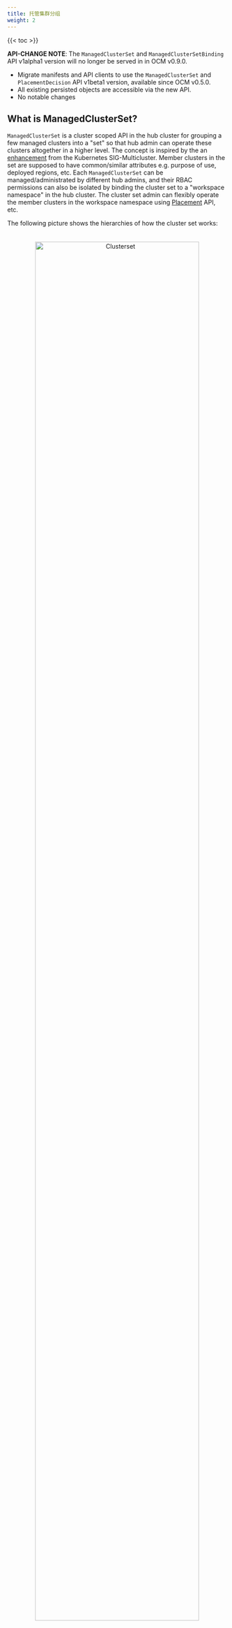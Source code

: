 ```yaml
---
title: 托管集群分组
weight: 2
---
```


<!-- spellchecker-disable -->

{{< toc >}}

<!-- spellchecker-enable -->

**API-CHANGE NOTE**:
The `ManagedClusterSet` and `ManagedClusterSetBinding` API v1alpha1 version will no longer be served in in OCM v0.9.0.
- Migrate manifests and API clients to use the `ManagedClusterSet` and `PlacementDecision` API v1beta1 version, available since OCM v0.5.0.
- All existing persisted objects are accessible via the new API.
- No notable changes

## What is ManagedClusterSet?

`ManagedClusterSet` is a cluster scoped API in the hub cluster for grouping a
few managed clusters into a "set" so that hub admin can operate these clusters
altogether in a higher level. The concept is inspired by the an [enhancement](https://github.com/kubernetes/enhancements/tree/master/keps/sig-multicluster/1645-multi-cluster-services-api#terminology)
from the Kubernetes SIG-Multicluster. Member clusters in the set are supposed
to have common/similar attributes e.g. purpose of use, deployed regions, etc.
Each `ManagedClusterSet` can be managed/administrated by different hub admins,
and their RBAC permissions can also be isolated by binding the cluster set to a
"workspace namespace" in the hub cluster. The cluster set admin can flexibly
operate the member clusters in the workspace namespace using [Placement](../placement)
API, etc.

The following picture shows the hierarchies of how the cluster set works:

<div style="text-align: center; padding: 20px;">
   <img src="/clusterset-explain.png" alt="Clusterset" style="margin: 0 auto; width: 90%">
</div>

Note that `ManagedClusterSet` and "workspace namespace" has an __M*N__
relationship:

- Bind multiple cluster sets to one workspace namespace indicates that the admin
  of that namespace can operate the member clusters from both sets.
- Bind one cluster set to multiple workspace namespace indicates that the
  cluster set can be operated from all the bound namespaces at the same time.

## Operates ManagedClusterSet using clusteradm

### Creating a ManagedClusterSet

Running the following command to create an example cluster set:

```shell
$ clusteradm create clusterset example-clusterset
$ clusteradm get clustersets
NAME                BOUND NAMESPACES    STATUS
example-clusterset                      No ManagedCluster selected
```

The newly created cluster set will be empty by default, so we can move on adding
member clusters to the set. 

### Adding a ManagedCluster to a ManagedClusterSet

Running the following command to add a cluster to the set:

```shell
$ clusteradm clusterset set example-clusterset --clusters managed1
$ clusteradm get clustersets
NAME                BOUND NAMESPACES    STATUS
example-clusterset                      1 ManagedCluster selected
```

Note that adding a cluster to a clusterset will require the admin to have
"managedclustersets/join" access in the hub cluster.

Now the cluster set contains 1 valid cluster, and in order to operate that
cluster set we are supposed to bind it to an existing namespace to make it a
"workspace namespace".

### Bind the clusterset to a workspace namespace

Running the following command to bind the cluster set to a namespace. Note that
the namespace __SHALL NOT__ be an existing "cluster namespace" (i.e. the
namespace has the same name of a registered managed cluster).

Note that binding a cluster set to a namespace means that granting access from
that namespace to its member clusters. And the bind process requires
"managedclustersets/bind" access in the hub cluster which is clarified below.

```shell
$ clusteradm clusterset bind example-clusterset --namespace default
$ clusteradm get clustersets
NAME                BOUND NAMESPACES    STATUS
example-clusterset  default             1 ManagedCluster selected
```

So far we successfully created a new cluster set containing 1 cluster and bind
it a "workspace namespace".

## A glance at the "ManagedClusterSet" API

The `ManagedClusterSet` is a vanilla Kubernetes custom resource which can be
checked by the command `kubectl describe managedclusterset`:

```yaml
apiVersion: cluster.open-cluster-management.io/v1beta1
kind: ManagedClusterSet
metadata:
  name: example-clusterset
spec: 
  clusterSelector:
    selectorType: LegacyClusterSetLabel
status:
  conditions:
  - lastTransitionTime: "2022-02-21T09:24:38Z"
    message: 1 ManagedClusters selected
    reason: ClustersSelected
    status: "False"
    type: ClusterSetEmpty
```

```yaml
apiVersion: cluster.open-cluster-management.io/v1beta1
kind: ManagedClusterSet
metadata:
  name: example-openshift-clusterset
spec:
  clusterSelector:
    labelSelector: 
      matchLabels:
        vendor: OpenShift
    selectorType: LabelSelector
status:
  conditions:
  - lastTransitionTime: "2022-06-20T08:23:28Z"
    message: 1 ManagedClusters selected
    reason: ClustersSelected
    status: "False"
    type: ClusterSetEmpty
```

### Clusterset RBAC permission control

#### Adding member cluster to a clusterset

Adding a new member cluster to a clusterset requires RBAC permission of 
updating the managed cluster and `managedclustersets/join` subresource. We can
manually apply the following clusterrole to allow a hub user to manipulate
that clusterset:

```yaml
apiVersion: rbac.authorization.k8s.io/v1
kind: ClusterRole
metadata: ...
rules:
  - apiGroups:
      - cluster.open-cluster-management.io
    resources:
      - managedclusters
    verbs:
      - update
  - apiGroups:
      - cluster.open-cluster-management.io
    resources:
      - managedclustersets/join
    verbs:
      - create
```

#### Binding a clusterset to a namespace

The "binding" process of a cluster set is policed by a validating webhook that
checks whether the requester has sufficient RBAC access to the
`managedclustersets/bind` subresource. We can also manually apply the following
clusterrole to grant a hub user the permission to bind cluster sets:

```yaml
apiVersion: rbac.authorization.k8s.io/v1
kind: ClusterRole
metadata: ...
rules:
  - apiGroups:
      - cluster.open-cluster-management.io
    resources:
      - managedclustersets/bind
    verbs:
      - create
```

## Default ManagedClusterSet

For easier management, we introduce a ManagedClusterSet called `default`. 
A `default` ManagedClusterSet will be automatically created initially. Any clusters not specifying a ManagedClusterSet will be added into the `default`. 
The user can move the cluster from the default clusterset to another clusterset using the command:
```
clusteradm clusterset set target-clusterset --clusters cluster-name
```

`default` clusterset is an alpha feature that can be disabled by disabling the feature gate in registration controller as:
[`- "--feature-gates=DefaultClusterSet=false"`](https://github.com/open-cluster-management-io/registration-operator/commit/55bc274d795ad0befc71f05aecd08810a4abfba1#diff-1026afceb1a224783dbf517bc281e71c1640636f5f001338f8185a0b4398b3d9R51) 

## Global ManagedClusterSet

For easier management, we also introduce a ManagedClusterSet called `global`. 
A `global` ManagedClusterSet will be automatically created initially. The `global` ManagedClusterSet include all ManagedClusters.

`global` clusterset is an alpha feature that can be disabled by disabling the feature gate in registration controller as:
[`- "--feature-gates=DefaultClusterSet=false"`](https://github.com/open-cluster-management-io/registration-operator/commit/55bc274d795ad0befc71f05aecd08810a4abfba1#diff-1026afceb1a224783dbf517bc281e71c1640636f5f001338f8185a0b4398b3d9R51) 

`global` ManagedClusterSet detail:

```yaml
apiVersion: cluster.open-cluster-management.io/v1beta1
kind: ManagedClusterSet
metadata:
  name: global
spec:
  clusterSelector:
    labelSelector: {}
    selectorType: LabelSelector
status:
  conditions:
  - lastTransitionTime: "2022-06-20T08:23:28Z"
    message: 1 ManagedClusters selected
    reason: ClustersSelected
    status: "False"
    type: ClusterSetEmpty
```
